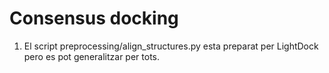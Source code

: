 # Consensus docking

1. El script preprocessing/align_structures.py esta preparat per LightDock pero es pot generalitzar per tots. 
